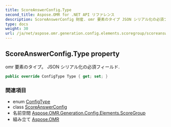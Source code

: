 ```yaml
---
title: ScoreAnswerConfig.Type
second_title: Aspose.OMR for .NET API リファレンス
description: ScoreAnswerConfig 財産. omr 要素のタイプ JSON シリアル化の必須フィールド.
type: docs
weight: 30
url: /ja/net/aspose.omr.generation.config.elements.scoregroup/scoreanswerconfig/type/
---
```

## ScoreAnswerConfig.Type property

omr 要素のタイプ。 JSON シリアル化の必須フィールド.

```csharp
public override ConfigType Type { get; set; }
```

### 関連項目

* enum [ConfigType](../../../aspose.omr.generation.config.enums/configtype/)
* class [ScoreAnswerConfig](../)
* 名前空間 [Aspose.OMR.Generation.Config.Elements.ScoreGroup](../../scoreanswerconfig/)
* 組み立て [Aspose.OMR](../../../)


